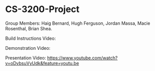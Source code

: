 # CS-3200-Project

Group Members:
  Haig Bernard, 
  Hugh Ferguson, 
  Jordan Massa, 
  Macie Rosenthal, 
  Brian Shea.
  
Build Instructions Video:

Demonstration Video:

Presentation Video:
https://www.youtube.com/watch?v=oDvbsuVyUdk&feature=youtu.be


